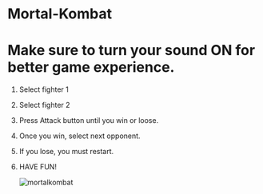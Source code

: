 # Mortal-Kombat

# Make sure to turn your sound ON for better game experience.  

1. Select fighter 1
2. Select fighter 2
3. Press Attack button until you win or loose.
4. Once you win, select next opponent.
5. If you lose, you must restart.
6. HAVE FUN!

  
    
    ![mortalkombat](https://user-images.githubusercontent.com/28827821/31684131-08b1bc60-b33c-11e7-88b8-81a3837861d3.JPG)

